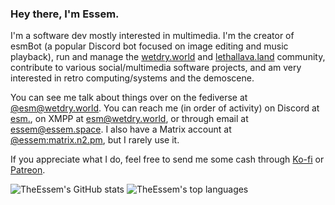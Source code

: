 ### Hey there, I'm Essem.
I'm a software dev mostly interested in multimedia. I'm the creator of esmBot (a popular Discord bot focused on image editing and music playback), run and manage the [wetdry.world](https://wetdry.world) and [lethallava.land](https://lethallava.land) community, contribute to various social/multimedia software projects, and am very interested in retro computing/systems and the demoscene.

You can see me talk about things over on the fediverse at [@esm@wetdry.world](https://wetdry.world/@esm). You can reach me (in order of activity) on Discord at [esm.](https://discord.com/users/198198681982205953), on XMPP at [esm@wetdry.world](xmpp:esm@wetdry.world), or through email at [essem@essem.space](mailto:essem@essem.space). I also have a Matrix account at [@essem:matrix.n2.pm](https://matrix.to/#/@essem:matrix.n2.pm), but I rarely use it.

If you appreciate what I do, feel free to send me some cash through [Ko-fi](https://ko-fi.com/TheEssem) or [Patreon](https://patreon.com/TheEssem).

![TheEssem's GitHub stats](https://github-readme-stats.vercel.app/api?username=TheEssem&show_icons=true&theme=transparent)
![TheEssem's top languages](https://github-readme-stats.vercel.app/api/top-langs/?username=TheEssem&hide=php&hide_progress=true&theme=transparent)

<!--
**TheEssem/TheEssem** is a ✨ _special_ ✨ repository because its `README.md` (this file) appears on your GitHub profile.

Here are some ideas to get you started:

- 🔭 I’m currently working on ...
- 🌱 I’m currently learning ...
- 👯 I’m looking to collaborate on ...
- 🤔 I’m looking for help with ...
- 💬 Ask me about ...
- 📫 How to reach me: ...
- 😄 Pronouns: ...
- ⚡ Fun fact: ...
-->
